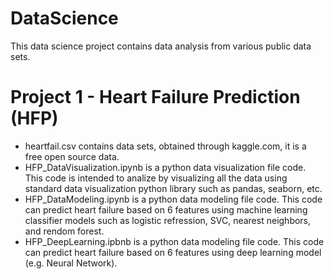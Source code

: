 # DataScience
This data science project contains data analysis from various public data sets.

# Project 1 - Heart Failure Prediction (HFP)
- heartfail.csv contains data sets, obtained through kaggle.com, it is a free open source data.
- HFP_DataVisualization.ipynb is a python data visualization file code. This code is intended to analize by visualizing all the data using standard data visualization python library such as pandas, seaborn, etc.
- HFP_DataModeling.ipynb is a python data modeling file code. This code can predict heart failure based on 6 features using machine learning classifier models such as logistic refression, SVC, nearest neighbors, and rendom forest. 
- HFP_DeepLearning.ipbnb is a python data modeling file code. This code can predict heart failure based on 6 features using deep learning model (e.g. Neural Network).
